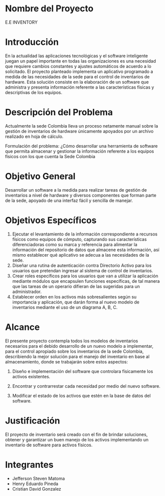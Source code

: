# Nombre del Proyecto

 E.E INVENTORY
 
 # Introducción

En la actualidad las aplicaciones tecnológicas y el software inteligente juegan un papel importante en todas las organizaciones es una necesidad que requiere cambios constantes y ajustes automáticos de acuerdo a lo solicitado.
El proyecto planteado implementa un aplicativo programado a medida de las necesidades de la sede para el control de inventarios de hardware.
Esta solución consiste en la elaboración de un software que administra y presenta información referente a las características físicas y descriptivas de los equipos.

# Descripción del Problema

Actualmente la sede Colombia lleva un proceso netamente manual sobre la gestión de inventarios de hardware únicamente apoyados por un archivo realizado en hoja de cálculo.

Formulación del problema:
¿Cómo desarrollar una herramienta de software que permita almacenar y gestionar la información referente a los equipos físicos con los que cuenta la Sede Colombia

# Objetivo General

Desarrollar un software a la medida para realizar tareas de gestión de inventarios a nivel de hardware y diversos componentes que forman parte de la sede, apoyado de una interfaz fácil y sencilla de manejar.

# Objetivos Específicos

1. Ejecutar el levantamiento de la información correspondiente a recursos físicos como equipos de cómputo, capturando sus características diferenciadoras como su marca y referencia para alimentar la información del repositorio de datos que almacene esta información, así mismo establecer qué aplicativo se adecua a las necesidades de la sede.
2. Diseñar una rutina de autenticación contra Directorio Activo para los usuarios que pretendan ingresar al sistema de control de inventarios.
3. Crear roles específicos para los usuarios que van a utilizar la aplicación mediante módulos que encapsulen funciones específicas, de tal manera que las tareas de un operario difieran de las sugeridas para un administrador. 
4. Establecer orden en los activos más sobresalientes según su importancia y aplicación, que darán forma al nuevo modelo de inventarios mediante el uso de un diagrama A, B, C.

# Alcance

El presente proyecto contempla todos los modelos de inventarios necesarios para el debido desarrollo de un nuevo modelo a implementar, para el control apropiado sobre los inventarios de la sede Colombia, describiendo la mejor solución para el manejo del inventario en base al almacenamiento, donde se trabajarán sobre estos aspectos:
 
1. Diseño e implementación del software que controlara físicamente los activos existentes.
 
2. Encontrar y contrarrestar cada necesidad por medio 
del nuevo software.

3. Modificar el estado de los activos que estén en la base de 
datos del software.

# Justificación

El proyecto de inventario será creado con el fin de brindar soluciones, obtener y garantizar un buen manejo de los activos implementando un inventario de software para activos físicos.

# Integrantes

- Jefferson Steven Matoma
- Henry Eduardo Pineda
- Cristian David Gonzalez









